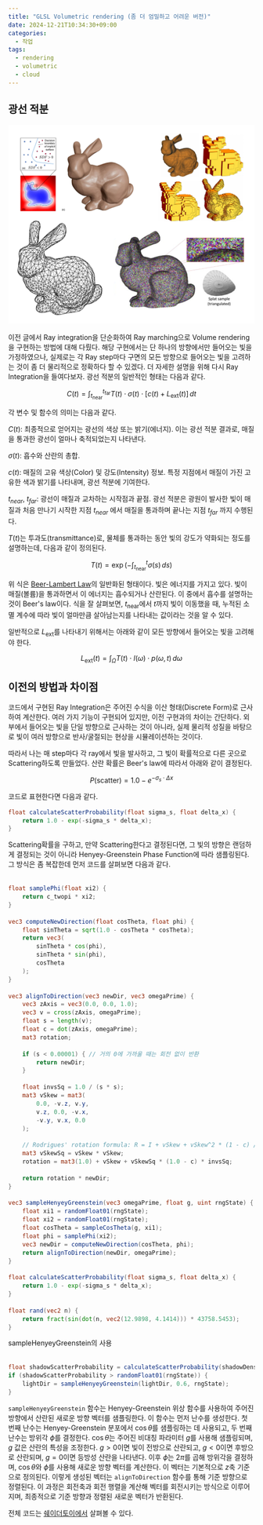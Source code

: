 ```yaml
---
title: "GLSL Volumetric rendering (좀 더 엄밀하고 어려운 버전)"
date: 2024-12-21T10:34:30+09:00
categories:
  - 작업
tags:
  - rendering
  - volumetric
  - cloud
---
```


## 광선 적분 ##

![이미지](https://github.com/okdalto/okdalto.github.io/blob/master/assets/2024-11-25%20Volumetric%20rendering/3D_representations.jpg?raw=true)

이전 글에서 Ray integration을 단순화하여 Ray marching으로 Volume rendering을 구현하는 방법에 대해 다뤘다. 
해당 구현에서는 단 하나의 방향에서만 들어오는 빛을 가정하였으나, 실제로는 각 Ray step마다 구면의 모든 방향으로 들어오는 빛을 고려하는 것이 좀 더 물리적으로 정확하다 할 수 있겠다.
더 자세한 설명을 위해 다시 Ray Integration을 들여다보자. 광선 적분의 일반적인 형태는 다음과 같다.

$$C(t) = \int_{t_{\text{near}}}^{t_{\text{far}}} T(t) \cdot \sigma(t) \cdot \left[c(t) + L_{\text{ext}}(t)\right] \, dt$$

각 변수 및 함수의 의미는 다음과 같다. 

$C(t)$: 최종적으로 얻어지는 광선의 색상 또는 밝기(에너지). 이는 광선 적분 결과로, 매질을 통과한 광선이 얼마나 축적되었는지 나타낸다.

$\sigma(t)$: 흡수와 산란의 총합.

$c(t)$: 매질의 고유 색상(Color) 및 강도(Intensity) 정보. 특정 지점에서 매질이 가진 고유한 색과 밝기를 나타내며, 광선 적분에 기여한다.

$t_{near}$, $t_{far}$: 광선이 매질과 교차하는 시작점과 끝점.
광선 적분은 광원이 발사한 빛이 매질과 처음 만나기 시작한 지점 $t_{near}$ 에서 매질을 통과하며 끝나는 지점 $t_{far}$ 까지 수행된다.

$T(t)$는 투과도(transmittance)로, 물체를 통과하는 동안 빛의 강도가 약화되는 정도를 설명하는데, 다음과 같이 정의된다.

$$T(t) = \exp\left(-\int_{t_{\text{near}}}^{t} \sigma(s) \, ds\right)$$

위 식은 [Beer-Lambert Law](https://en.wikipedia.org/wiki/Beer%E2%80%93Lambert_law)의 일반화된 형태이다. 빛은 에너지를 가지고 있다. 빛이 매질(볼륨)을 통과하면서 이 에너지는 흡수되거나 산란된다. 이 중에서 흡수를 설명하는 것이 Beer's law이다. 식을 잘 살펴보면, $t_{\text{near}}$에서 ${t}$까지 빛이 이동했을 때, 누적된 소멸 계수에 따라 빛이 얼마만큼 살아남는지를 나타내는 값이라는 것을 알 수 있다.

일반적으로 $L_{\text{ext}}$를 나타내기 위해서는 아래와 같이 모든 방향에서 들어오는 빛을 고려해야 한다.

$$L_{\text{ext}}(t) = \int_{\Omega} T(t) \cdot I(\omega) \cdot p(\omega, t) \, d\omega$$

## 이전의 방법과 차이점 ##

코드에서 구현된 Ray Integration은 주어진 수식을 이산 형태(Discrete Form)로 근사하여 계산한다. 
여러 가지 기능이 구현되어 있지만, 이전 구현과의 차이는 간단하다. 
외부에서 들어오는 빛을 단일 방향으로 근사하는 것이 아니라, 실제 물리적 성질을 바탕으로 빛이 여러 방향으로 반사/굴절되는 현상을 시뮬레이션하는 것이다.

따라서 나는 매 step마다 각 ray에서 빛을 발사하고, 그 빛이 확률적으로 다른 곳으로 Scattering하도록 만들었다.
산란 확률은 Beer's law에 따라서 아래와 같이 결정된다.

$$P(\text{scatter}) = 1.0 - e^{-\sigma_s \cdot \Delta x}$$

코드로 표현한다면 다음과 같다.

```glsl
float calculateScatterProbability(float sigma_s, float delta_x) {
    return 1.0 - exp(-sigma_s * delta_x);
}
```

Scattering확률을 구하고, 만약 Scattering한다고 결정된다면, 그 빛의 방향은 랜덤하게 결정되는 것이 아니라 Henyey-Greenstein Phase Function에 따라 샘플링된다.
그 방식은 좀 복잡한데 먼저 코드를 살펴보면 다음과 같다.


```glsl

float samplePhi(float xi2) {
    return c_twopi * xi2;
}

vec3 computeNewDirection(float cosTheta, float phi) {
    float sinTheta = sqrt(1.0 - cosTheta * cosTheta);
    return vec3(
        sinTheta * cos(phi),
        sinTheta * sin(phi),
        cosTheta
    );
}

vec3 alignToDirection(vec3 newDir, vec3 omegaPrime) {
    vec3 zAxis = vec3(0.0, 0.0, 1.0);
    vec3 v = cross(zAxis, omegaPrime);
    float s = length(v);
    float c = dot(zAxis, omegaPrime);
    mat3 rotation;

    if (s < 0.00001) { // 거의 0에 가까울 때는 회전 없이 반환
        return newDir;
    }

    float invsSq = 1.0 / (s * s);
    mat3 vSkew = mat3(
        0.0, -v.z, v.y,
        v.z, 0.0, -v.x,
        -v.y, v.x, 0.0
    );

    // Rodrigues' rotation formula: R = I + vSkew + vSkew^2 * (1 - c) / s^2
    mat3 vSkewSq = vSkew * vSkew;
    rotation = mat3(1.0) + vSkew + vSkewSq * (1.0 - c) * invsSq;

    return rotation * newDir;
}

vec3 sampleHenyeyGreenstein(vec3 omegaPrime, float g, uint rngState) {
    float xi1 = randomFloat01(rngState);
    float xi2 = randomFloat01(rngState);
    float cosTheta = sampleCosTheta(g, xi1);
    float phi = samplePhi(xi2);
    vec3 newDir = computeNewDirection(cosTheta, phi);
    return alignToDirection(newDir, omegaPrime);
}

float calculateScatterProbability(float sigma_s, float delta_x) {
    return 1.0 - exp(-sigma_s * delta_x);
}

float rand(vec2 n) { 
	return fract(sin(dot(n, vec2(12.9898, 4.1414))) * 43758.5453);
}

```

sampleHenyeyGreenstein의 사용

```glsl

float shadowScatterProbability = calculateScatterProbability(shadowDensity, LIGHT_STEP);
if (shadowScatterProbability > randomFloat01(rngState)) {
    lightDir = sampleHenyeyGreenstein(lightDir, 0.6, rngState);
}

```

`sampleHenyeyGreenstein` 함수는 Henyey-Greenstein 위상 함수를 사용하여 주어진 방향에서 산란된 새로운 방향 벡터를 샘플링한다. 
이 함수는 먼저 난수를 생성한다. 첫 번째 난수는 Henyey-Greenstein 분포에서 $\cos\theta$를 샘플링하는 데 사용되고, 두 번째 난수는 방위각 $\phi$를 결정한다.
$\cos\theta$는 주어진 비대칭 파라미터 $g$를 사용해 샘플링되며, $g$ 값은 산란의 특성을 조정한다.
$g > 0$이면 빛이 전방으로 산란되고, $g < 0$이면 후방으로 산란되며, $g = 0$이면 등방성 산란을 나타낸다.
이후 $\phi$는 $2\pi$를 곱해 방위각을 결정하며, $\cos\theta$와 $\phi$를 사용해 새로운 방향 벡터를 계산한다. 이 벡터는 기본적으로 $z$축 기준으로 정의된다.
이렇게 생성된 벡터는 `alignToDirection` 함수를 통해 기준 방향으로 정렬된다. 
이 과정은 회전축과 회전 행렬을 계산해 벡터를 회전시키는 방식으로 이루어지며, 최종적으로 기준 방향과 정렬된 새로운 벡터가 반환된다.

전체 코드는 [쉐이더토이에서](https://www.shadertoy.com/view/lfyyWt) 살펴볼 수 있다.
